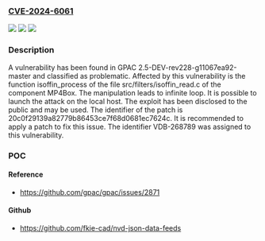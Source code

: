 ### [CVE-2024-6061](https://cve.mitre.org/cgi-bin/cvename.cgi?name=CVE-2024-6061)
![](https://img.shields.io/static/v1?label=Product&message=GPAC&color=blue)
![](https://img.shields.io/static/v1?label=Version&message=%3D%202.5-DEV-rev228-g11067ea92-master%20&color=brighgreen)
![](https://img.shields.io/static/v1?label=Vulnerability&message=CWE-835%20Infinite%20Loop&color=brighgreen)

### Description

A vulnerability has been found in GPAC 2.5-DEV-rev228-g11067ea92-master and classified as problematic. Affected by this vulnerability is the function isoffin_process of the file src/filters/isoffin_read.c of the component MP4Box. The manipulation leads to infinite loop. It is possible to launch the attack on the local host. The exploit has been disclosed to the public and may be used. The identifier of the patch is 20c0f29139a82779b86453ce7f68d0681ec7624c. It is recommended to apply a patch to fix this issue. The identifier VDB-268789 was assigned to this vulnerability.

### POC

#### Reference
- https://github.com/gpac/gpac/issues/2871

#### Github
- https://github.com/fkie-cad/nvd-json-data-feeds

